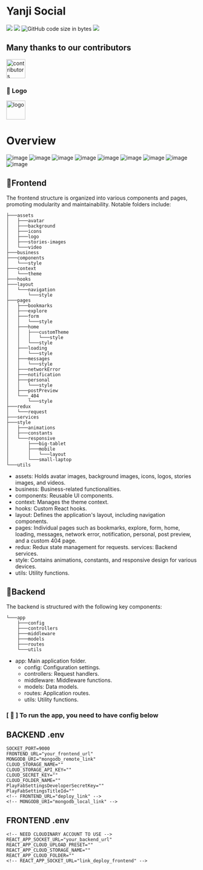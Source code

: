 # Yanji Social

<img src="https://img.shields.io/github/stars/ngtrgiabao/yanji-social"/> <img src="https://img.shields.io/github/issues/ngtrgiabao/yanji-social"/> ![GitHub code size in bytes](https://img.shields.io/github/languages/code-size/ngtrgiabao/yanji-social) <img src="https://img.shields.io/github/license/ngtrgiabao/yanji-social"/>

## Many thanks to our contributors
<p>
<a href="https://github.com/ngtrgiabao/yanji-social/graphs/contributors"><img src="https://contrib.rocks/image?repo=ngtrgiabao/yanji-social" width="50px" height="50px" alt="contributors"/></a>
</p>

### 🍍 Logo
<img src="https://github.com/ngtrgiabao/yanji-social/assets/95952006/6c1efcec-17cd-469f-aa45-495d0bb70a90" width="50px" height="50px" alt="logo"/>

# Overview

![image](frontend/src/assets/screenshots/image-1.png)
![image](frontend/src/assets/screenshots/image-2.png)
![image](frontend/src/assets/screenshots/image-3.png)
![image](frontend/src/assets/screenshots/image-4.png)
![image](frontend/src/assets/screenshots/image-5.png)
![image](frontend/src/assets/screenshots/image-6.png)
![image](frontend/src/assets/screenshots/image-7.png)
![image](frontend/src/assets/screenshots/image-8.png)
![image](frontend/src/assets/screenshots/image-9.png)

## 🌳Frontend
The frontend structure is organized into various components and pages, promoting modularity and maintainability. Notable folders include:

```
├───assets
│   ├───avatar
│   ├───background
│   ├───icons
│   ├───logo
│   ├───stories-images
│   └───video
├───business
├───components
│   └───style
├───context
│   └───theme
├───hooks
├───layout
│   └───navigation
│       └───style
├───pages
│   ├───bookmarks
│   ├───explore
│   ├───form
│   │   └───style
│   ├───home
│   │   ├───customTheme
│   │   │   └───style
│   │   └───style
│   ├───loading
│   │   └───style
│   ├───messages
│   │   └───style
│   ├───networkError
│   ├───notification
│   ├───personal
│   │   └───style
│   ├───postPreview
│   └───_404
│       └───style
├───redux
│   └───request
├───services
├───style
│   ├───animations
│   ├───constants
│   └───responsive
│       ├───big-tablet
│       ├───mobile
│       │   └───layout
│       └───small-laptop
└───utils
```

- assets: Holds avatar images, background images, icons, logos, stories images, and videos.
- business: Business-related functionalities.
- components: Reusable UI components.
- context: Manages the theme context.
- hooks: Custom React hooks.
- layout: Defines the application's layout, including navigation components.
- pages: Individual pages such as bookmarks, explore, form, home, loading, messages, network error, notification, personal, post preview, and a custom 404 page.
- redux: Redux state management for requests.
services: Backend services.
- style: Contains animations, constants, and responsive design for various devices.
- utils: Utility functions.

## 🌳Backend
The backend is structured with the following key components:
```
└───app
    ├───config
    ├───controllers
    ├───middleware
    ├───models
    ├───routes
    └───utils
```
- app: Main application folder.
  - config: Configuration settings.
  - controllers: Request handlers.
  - middleware: Middleware functions.
  - models: Data models.
  - routes: Application routes.
  - utils: Utility functions.

### [ 🥰 ] To run the app, you need to have config below

## BACKEND .env

<!-- ----- BACKEND .env ----- -->
```
SOCKET_PORT=9000
FRONTEND_URL="your_frontend_url"
MONGODB_URI="mongodb_remote_link"
CLOUD_STORAGE_NAME=""
CLOUD_STORAGE_API_KEY=""
CLOUD_SECRET_KEY=""
CLOUD_FOLDER_NAME=""
PlayFabSettingsDeveloperSecretKey=""
PlayFabSettingsTitleId=""
<!-- FRONTEND_URL="deploy_link" -->
<!-- MONGODB_URI="mongodb_local_link" -->
```

## FRONTEND .env
```
<!-- NEED CLOUDINARY ACCOUNT TO USE -->
REACT_APP_SOCKET_URL="your_backend_url"
REACT_APP_CLOUD_UPLOAD_PRESET=""
REACT_APP_CLOUD_STORAGE_NAME=""
REACT_APP_CLOUD_FOLDER=""
<!-- REACT_APP_SOCKET_URL="link_deploy_frontend" -->
```
